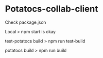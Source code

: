 # Potatocs-collab-client

Check package.json

Local > npm start is okay

test-potatocs build > npm run test-build

potatocs build > npm run build